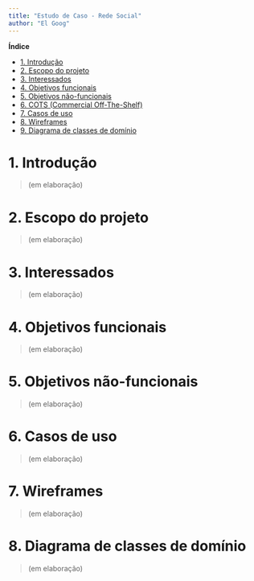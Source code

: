 ```yaml
---
title: "Estudo de Caso - Rede Social"
author: "El Goog"
---
```



**Índice**

- [1. Introdução](#1-introdução)
- [2. Escopo do projeto](#2-escopo-do-projeto)
- [3. Interessados](#3-interessados)
- [4. Objetivos funcionais](#4-objetivos-funcionais)
- [5. Objetivos não-funcionais](#5-objetivos-não-funcionais)
- [6. COTS (Commercial Off-The-Shelf)](#6-cots-commercial-off-the-shelf)
- [7. Casos de uso](#7-casos-de-uso)
- [8. Wireframes](#8-wireframes)
- [9. Diagrama de classes de domínio](#9-diagrama-de-classes-de-domínio)



# 1. Introdução

> (em elaboração)


# 2. Escopo do projeto

> (em elaboração)


# 3. Interessados

> (em elaboração)


# 4. Objetivos funcionais

> (em elaboração)


# 5. Objetivos não-funcionais

> (em elaboração)


# 6. Casos de uso

> (em elaboração)


# 7. Wireframes

> (em elaboração)


# 8. Diagrama de classes de domínio

> (em elaboração)
